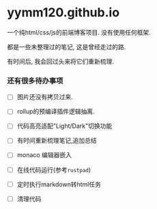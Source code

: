 # yymm120.github.io

一个纯html/css/js的前端博客项目. 没有使用任何框架.

都是一些未整理过的笔记, 这是曾经走过的路.

有时间后, 我会回过头来将它们重新梳理.


### 还有很多待办事项

- [ ] 图片还没有拷贝过来.
- [ ] rollup的预编译插件逻辑抽离.
- [ ] 代码高亮适配"Light/Dark"切换功能
- [ ] 有时间重新梳理笔记,追加总结
- [ ] monaco 编辑器嵌入
- [ ] 在线代码运行(参考`rustpad`)
- [ ] 定时执行markdown转html任务
- [ ] 清理代码

